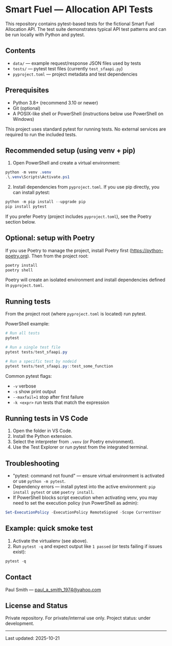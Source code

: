 # Smart Fuel — Allocation API Tests

This repository contains pytest-based tests for the fictional Smart Fuel Allocation API. The test suite demonstrates typical API test patterns and can be run locally with Python and pytest.

## Contents

- `data/` — example request/response JSON files used by tests
- `tests/` — pytest test files (currently `test_sfaapi.py`)
- `pyproject.toml` — project metadata and test dependencies

## Prerequisites

- Python 3.8+ (recommend 3.10 or newer)
- Git (optional)
- A POSIX-like shell or PowerShell (instructions below use PowerShell on Windows)

This project uses standard pytest for running tests. No external services are required to run the included tests.

## Recommended setup (using venv + pip)

1. Open PowerShell and create a virtual environment:

```powershell
python -m venv .venv
.\.venv\Scripts\Activate.ps1
```

2. Install dependencies from `pyproject.toml`. If you use pip directly, you can install pytest:

```powershell
python -m pip install --upgrade pip
pip install pytest
```

If you prefer Poetry (project includes `pyproject.toml`), see the Poetry section below.

## Optional: setup with Poetry

If you use Poetry to manage the project, install Poetry first (https://python-poetry.org). Then from the project root:

```powershell
poetry install
poetry shell
```

Poetry will create an isolated environment and install dependencies defined in `pyproject.toml`.

## Running tests

From the project root (where `pyproject.toml` is located) run pytest.

PowerShell example:

```powershell
# Run all tests
pytest

# Run a single test file
pytest tests/test_sfaapi.py

# Run a specific test by nodeid
pytest tests/test_sfaapi.py::test_some_function
```

Common pytest flags:

- `-v` verbose
- `-s` show print output
- `--maxfail=1` stop after first failure
- `-k <expr>` run tests that match the expression

## Running tests in VS Code

1. Open the folder in VS Code.
2. Install the Python extension.
3. Select the interpreter from `.venv` (or Poetry environment).
4. Use the Test Explorer or run pytest from the integrated terminal.

## Troubleshooting

- "pytest: command not found" — ensure virtual environment is activated or use `python -m pytest`.
- Dependency errors — install pytest into the active environment: `pip install pytest` or use `poetry install`.
- If PowerShell blocks script execution when activating venv, you may need to set the execution policy (run PowerShell as admin):

```powershell
Set-ExecutionPolicy -ExecutionPolicy RemoteSigned -Scope CurrentUser
```

## Example: quick smoke test

1. Activate the virtualenv (see above).
2. Run `pytest -q` and expect output like `1 passed` (or tests failing if issues exist):

```powershell
pytest -q
```

## Contact

Paul Smith — paul_a_smith_1974@yahoo.com

## License and Status

Private repository. For private/internal use only. Project status: under development.

---
Last updated: 2025-10-21